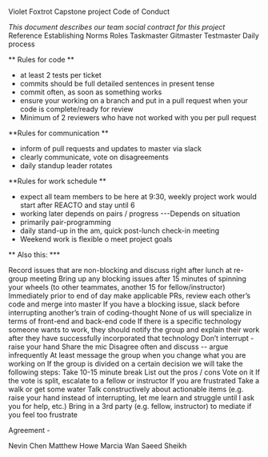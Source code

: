 Violet Foxtrot Capstone project Code of Conduct

_This document describes our team social contract for this project_
Reference Establishing Norms
Roles
Taskmaster
Gitmaster
Testmaster
Daily process

** Rules for code **

- at least 2 tests per ticket
- commits should be full detailed sentences in present tense
- commit often, as soon as something works
- ensure your working on a branch and put in a pull request when your code is complete/ready for review
- Minimum of 2 reviewers who have not worked with you per pull request

**Rules for communication **

- inform of pull requests and updates to master via slack
- clearly communicate, vote on disagreements
- daily standup leader rotates

**Rules for work schedule **

- expect all team members to be here at 9:30, weekly project work would start after REACTO and stay until 6
- working later depends on pairs / progress ---Depends on situation
- primarily pair-programming
- daily stand-up in the am, quick post-lunch check-in meeting
- Weekend work is flexible o meet project goals

** Also this: \***

Record issues that are non-blocking and discuss right after lunch at re-group meeting
Bring up any blocking issues after 15 minutes of spinning your wheels (to other teammates, another 15 for fellow/instructor)
Immediately prior to end of day make applicable PRs, review each other’s code and merge into master
If you have a blocking issue, slack before interrupting another’s train of coding-thought
None of us will specialize in terms of front-end and back-end code
If there is a specific technology someone wants to work, they should notify the group and explain their work after they have successfully incorporated that technology
Don’t interrupt - raise your hand
Share the mic
Disagree often and discuss -- argue infrequently
At least message the group when you change what you are working on
If the group is divided on a certain decision we will take the following steps:
Take 10-15 minute break
List out the pros / cons
Vote on it
If the vote is split, escalate to a fellow or instructor
If you are frustrated
Take a walk or get some water
Talk constructively about actionable items (e.g. raise your hand instead of interrupting, let me learn and struggle until I ask you for help, etc.)
Bring in a 3rd party (e.g. fellow, instructor) to mediate if you feel too frustrate

Agreement -

Nevin Chen
Matthew Howe
Marcia Wan
Saeed Sheikh
